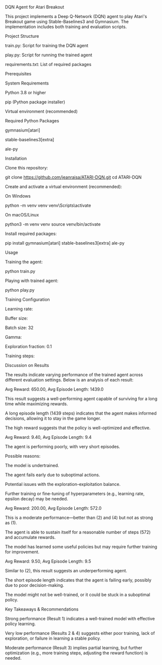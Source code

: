 DQN Agent for Atari Breakout

This project implements a Deep Q-Network (DQN) agent to play Atari's Breakout game using Stable-Baselines3 and Gymnasium. The implementation includes both training and evaluation scripts.

Project Structure

train.py: Script for training the DQN agent

play.py: Script for running the trained agent

requirements.txt: List of required packages

Prerequisites

System Requirements

Python 3.8 or higher

pip (Python package installer)

Virtual environment (recommended)

Required Python Packages

gymnasium[atari]

stable-baselines3[extra]

ale-py

Installation

Clone this repository:

git clone https://github.com/jeanraisa/ATARI-DQN.git
cd ATARI-DQN

Create and activate a virtual environment (recommended):

On Windows

python -m venv venv
venv\Scripts\activate

On macOS/Linux

python3 -m venv venv
source venv/bin/activate

Install required packages:

pip install gymnasium[atari] stable-baselines3[extra] ale-py

Usage

Training the agent:

python train.py

Playing with trained agent:

python play.py

Training Configuration

Learning rate:

Buffer size:

Batch size: 32

Gamma:

Exploration fraction: 0.1

Training steps:

Discussion on Results

The results indicate varying performance of the trained agent across different evaluation settings. Below is an analysis of each result:

Avg Reward: 650.00, Avg Episode Length: 1439.0

This result suggests a well-performing agent capable of surviving for a long time while maximizing rewards.

A long episode length (1439 steps) indicates that the agent makes informed decisions, allowing it to stay in the game longer.

The high reward suggests that the policy is well-optimized and effective.

Avg Reward: 9.40, Avg Episode Length: 9.4

The agent is performing poorly, with very short episodes.

Possible reasons:

The model is undertrained.

The agent fails early due to suboptimal actions.

Potential issues with the exploration-exploitation balance.

Further training or fine-tuning of hyperparameters (e.g., learning rate, epsilon decay) may be needed.

Avg Reward: 200.00, Avg Episode Length: 572.0

This is a moderate performance—better than (2) and (4) but not as strong as (1).

The agent is able to sustain itself for a reasonable number of steps (572) and accumulate rewards.

The model has learned some useful policies but may require further training for improvement.

Avg Reward: 9.50, Avg Episode Length: 9.5

Similar to (2), this result suggests an underperforming agent.

The short episode length indicates that the agent is failing early, possibly due to poor decision-making.

The model might not be well-trained, or it could be stuck in a suboptimal policy.

Key Takeaways & Recommendations

Strong performance (Result 1) indicates a well-trained model with effective policy learning.

Very low performance (Results 2 & 4) suggests either poor training, lack of exploration, or failure in learning a stable policy.

Moderate performance (Result 3) implies partial learning, but further optimization (e.g., more training steps, adjusting the reward function) is needed.
